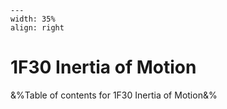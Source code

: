 
```{figure} /figures/busy.png
---
width: 35%
align: right
```
# 1F30 Inertia of Motion

&%Table of contents for 1F30 Inertia of Motion&%